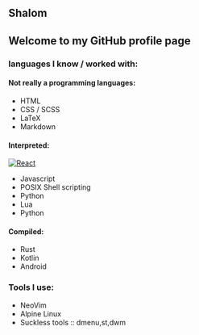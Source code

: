 ## Shalom
Welcome to my GitHub profile page
---

### languages I know / worked with:

#### Not really a programming languages:
- HTML
- CSS / SCSS
- LaTeX
- Markdown

#### Interpreted:
[![React](https://img.shields.io/badge/ReactJS-61DAFB?style=for-the-badge&logo=react&logoColor=black)](https://reactjs.org)
- Javascript
- POSIX Shell scripting
- Python
- Lua
- Python

#### Compiled:
- Rust
- Kotlin
- Android

### Tools I use:
- NeoVim
- Alpine Linux
- Suckless tools :: dmenu,st,dwm
